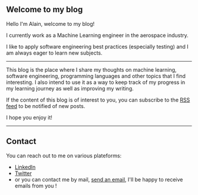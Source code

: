 ## Welcome to my blog 

Hello I'm Alain, welcome to my blog!

I currently work as a Machine Learning engineer in the aerospace industry. 

I like to apply software engineering best practices (especially testing) and I am always eager to learn new subjects.

---

This blog is the place where I share my thoughts on machine learning, software engineering, programming languages and other topics that I find interesting. I also intend to use it as a way to keep track of my progress in my learning journey as well as improving my writing.

If the content of this blog is of interest to you, you can subscribe to the [RSS feed](/blog/posts/index.xml) to be notified of new posts.

I hope you enjoy it!

---

## Contact
You can reach out to me on various plateforms:
- [LinkedIn](https://www.linkedin.com/in/alain-anghelidi/)
- [Twitter](https://twitter.com/alangel12407606)
- or you can contact me by mail, [send an email](mailto:alainanghelidi@gmail.com), I'll be happy to receive emails from you !

